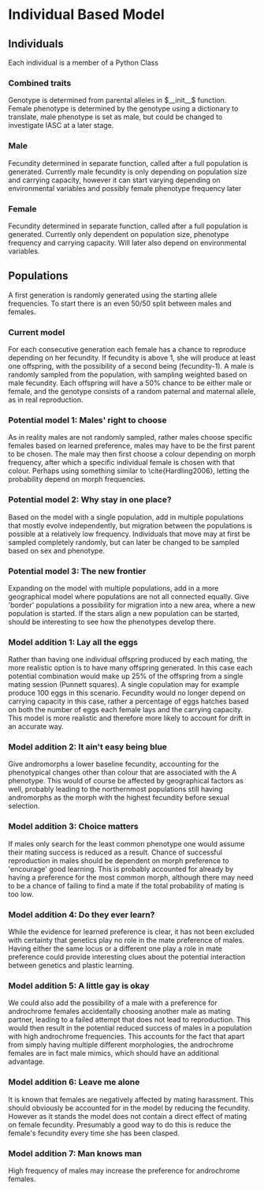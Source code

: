 # Individual Based Model
## Individuals
Each individual is a member of a Python Class
### Combined traits
Genotype is determined from parental alleles in $__init__$ function.  
Female phenotype is determined by the genotype using a dictionary to translate, male phenotype is set as male, but could be changed to investigate IASC at a later stage.
### Male
Fecundity determined in separate function, called after a full population is generated. Currently male fecundity is only depending on population size and carrying capacity, however it can start varying depending on environmental variables and possibly female phenotype frequency later
### Female
Fecundity determined in separate function, called after a full population is generated. Currently only dependent on population size, phenotype frequency and carrying capacity. Will later also depend on environmental variables.

## Populations
A first generation is randomly generated using the starting allele frequencies. To start there is an even 50/50 split between males and females.  
### Current model
For each consecutive generation each female has a chance to reproduce depending on her fecundity. If fecundity is above 1, she will produce at least one offspring, with the possibility of a second being (fecundity-1). A male is randomly sampled from the population, with sampling weighted based on male fecundity. Each offspring will have a 50\% chance to be either male or female, and the genotype consists of a random paternal and maternal allele, as in real reproduction.

### Potential model 1: Males' right to choose
As in reality males are not randomly sampled, rather males choose specific females based on learned preference, males may have to be the first parent to be chosen. The male may then first choose a colour depending on morph frequency, after which a specific individual female is chosen with that colour. Perhaps using something similar to \cite{Hardling2006}, letting the probability depend on morph frequencies.

### Potential model 2: Why stay in one place?
Based on the model with a single population, add in multiple populations that mostly evolve independently, but migration between the populations is possible at a relatively low frequency. Individuals that move may at first be sampled completely randomly, but can later be changed to be sampled based on sex and phenotype.

### Potential model 3: The new frontier
Expanding on the model with multiple populations, add in a more geographical model where populations are not all connected equally. Give 'border' populations a possibility for migration into a new area, where a new population is started. If the stars align a new population can be started, should be interesting to see how the phenotypes develop there.

### Model addition 1: Lay all the eggs
Rather than having one individual offspring produced by each mating, the more realistic option is to have many offspring generated. In this case each potential combination would make up 25% of the offspring from a single mating session (Punnett squares). A single copulation may for example produce 100 eggs in this scenario. Fecundity would no longer depend on carrying capacity in this case, rather a percentage of eggs hatches based on both the number of eggs each female lays and the carrying capacity. This model is more realistic and therefore more likely to account for drift in an accurate way.

### Model addition 2: It ain't easy being blue
Give andromorphs a lower baseline fecundity, accounting for the phenotypical changes other than colour that are associated with the A phenotype. This would of course be affected by geographical factors as well, probably leading to the northernmost populations still having andromorphs as the morph with the highest fecundity before sexual selection.

### Model addition 3: Choice matters
If males only search for the least common phenotype one would assume their mating success is reduced as a result. Chance of successful reproduction in males should be dependent on morph preference to 'encourage' good learning. This is probably accounted for already by having a preference for the most common morph, although there may need to be a chance of failing to find a mate if the total probability of mating is too low.

### Model addition 4: Do they ever learn?
While the evidence for learned preference is clear, it has not been excluded with certainty that genetics play no role in the mate preference of males. Having either the same locus or a different one play a role in mate preference could provide interesting clues about the potential interaction between genetics and plastic learning.

### Model addition 5: A little gay is okay
We could also add the possibility of a male with a preference for androchrome females accidentally choosing another male as mating partner, leading to a failed attempt that does not lead to reproduction. This would then result in the potential reduced success of males in a population with high androchrome frequencies. This accounts for the fact that apart from simply having multiple different morphologies, the androchrome females are in fact male mimics, which should have an additional advantage.

### Model addition 6: Leave me alone
It is known that females are negatively affected by mating harassment. This should obviously be accounted for in the model by reducing the fecundity. However as it stands the model does not contain a direct effect of mating on female fecundity. Presumably a good way to do this is reduce the female's fecundity every time she has been clasped.

### Model addition 7: Man knows man
High frequency of males may increase the preference for androchrome females.
